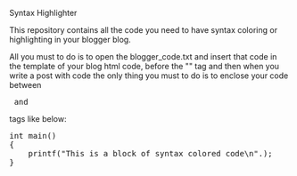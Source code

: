 Syntax Highlighter

This repository contains all the code you need to have syntax coloring or highlighting in your blogger blog.

All you must to do is to open the blogger_code.txt and insert that code in the template of your blog html code,
before the "</head>" tag and then when you write a post with code the only thing you must to do is to enclose your
code between <pre> and </pre> tags like below:

<pre class="brush:cpp;">
int main()
{
	printf("This is a block of syntax colored code\n".);
}
</pre>